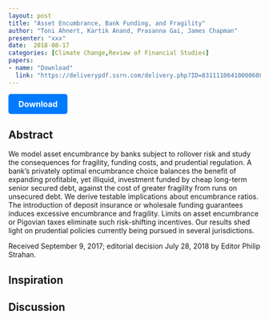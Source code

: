 ```yaml
---
layout: post
title: "Asset Encumbrance, Bank Funding, and Fragility"
author: "Toni Ahnert, Kartik Anand, Prasanna Gai, James Chapman"
presenter: "xxx"
date:  2018-08-17
categories: [Climate Change,Review of Financial Studies]
papers:
- name: "Download"
  link: "https://deliverypdf.ssrn.com/delivery.php?ID=831111064100006086109094021109111110028043028048003056002039029014125058049116002037109011068078049050042035021019075105120091122077089093126014085062117025025119064081078065117103072068065079122030091087069073023009025124071072&EXT=pdf&INDEX=TRUE"
---
```



<p>
  <a href="https://deliverypdf.ssrn.com/delivery.php?ID=831111064100006086109094021109111110028043028048003056002039029014125058049116002037109011068078049050042035021019075105120091122077089093126014085062117025025119064081078065117103072068065079122030091087069073023009025124071072&EXT=pdf&INDEX=TRUE" class="button">
    Download
  </a>
</p>

<style>
  .button {
    display: inline-block;
    padding: 10px 20px;
    background-color: #007bff;
    color: #fff;
    text-decoration: none;
    border-radius: 5px;
    font-size: 16px;
    font-weight: bold;
  }
</style>

## Abstract
We model asset encumbrance by banks subject to rollover risk and study the consequences for fragility, funding costs, and prudential regulation. A bank’s privately optimal encumbrance choice balances the benefit of expanding profitable, yet illiquid, investment funded by cheap long-term senior secured debt, against the cost of greater fragility from runs on unsecured debt. We derive testable implications about encumbrance ratios. The introduction of deposit insurance or wholesale funding guarantees induces excessive encumbrance and fragility. Limits on asset encumbrance or Pigovian taxes eliminate such risk-shifting incentives. Our results shed light on prudential policies currently being pursued in several jurisdictions.

Received September 9, 2017; editorial decision July 28, 2018 by Editor Philip Strahan.
## Inspiration




## Discussion
